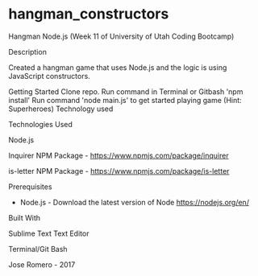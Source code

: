 # hangman_constructors
Hangman Node.js (Week 11 of University of Utah Coding Bootcamp)

Description

Created a hangman game that uses Node.js and the logic is using JavaScript constructors.

Getting Started
Clone repo.
Run command in Terminal or Gitbash 'npm install'
Run command 'node main.js' to get started playing game (Hint: Superheroes)
Technology used

Technologies Used 

Node.js

Inquirer NPM Package - https://www.npmjs.com/package/inquirer

is-letter NPM Package - https://www.npmjs.com/package/is-letter

Prerequisites
- Node.js - 
Download the latest version of Node https://nodejs.org/en/


Built With 

Sublime Text Text Editor

Terminal/Git Bash


Jose Romero - 2017
